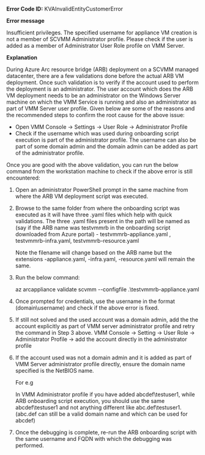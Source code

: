 **Error Code ID:** KVAInvalidEntityCustomerError

**Error message**
  
Insufficient privileges. The specified username for appliance VM creation is not a member of SCVMM Administrator profile. Please check if the user is added as a member of Administrator User Role profile on VMM Server.

**Explanation**

During Azure Arc resource bridge (ARB) deployment on a SCVMM managed datacenter, there are a few validations done before the actual ARB VM deployment. Once such validation is to verify if the account used to perform the deployment is an administrator. The user account which does the ARB VM deployment needs to be an administrator on the Windows Server machine on which the VMM Service is running and also an administrator as part of VMM Server user profile. Given below are some of the reasons and the recommended steps to confirm the root cause for the above issue:

- Open VMM Console -> Settings -> User Role -> Administrator Profile
- Check if the username which was used during onboarding script execution is part of the administrator profile. The username can also be part of some domain admin and the domain admin can be added as part of the administrator profile.

Once you are good with the above validation, you can run the below command from the workstation machine to check if the above error is still encountered:

1) Open an administrator PowerShell prompt in the same machine from where the ARB VM deployment script was executed.
2) Browse to the same folder from where the onboarding script was executed as it will have three .yaml files which help with quick validations. The three .yaml files present in the path will be named as (say if the ARB name was testvmmrb in the onboarding script downloaded from Azure portal) -
   testvmmrb-appliance.yaml , testvmmrb-infra.yaml, testvmmrb-resource.yaml 
   
   Note the filename will change based on the ARB name but the extensions -appliance.yaml, -infra.yaml, -resource.yaml will remain the same.

3) Run the below command: 

   az arcappliance validate scvmm --configfile .\testvmmrb-appliance.yaml

4) Once prompted for credentials, use the username in the format (domain\username) and check if the above error is fixed.
   
5) If still not solved and the used account was a domain admin, add the the account explicitly as part of VMM server administrator profile and retry the command in Step 3 above. VMM Console -> Setting -> User Role -> Administrator Profile -> add the account directly in the administrator profile

6) If the account used was not a domain admin and it is added as part of VMM Server administrator profile directly, ensure the domain name specified is the NetBIOS name.

    For e.g 

    In VMM Administrator profile if you have added abcdef\testuser1, while ARB onboarding script execution, you should use the same abcdef\testuser1 and not anything different like abc.def\testuser1. (abc.def can still be a valid domain name and which can be used for abcdef)

7) Once the debugging is complete, re-run the ARB onboarding script with the same username and FQDN with which the debugging was performed.
